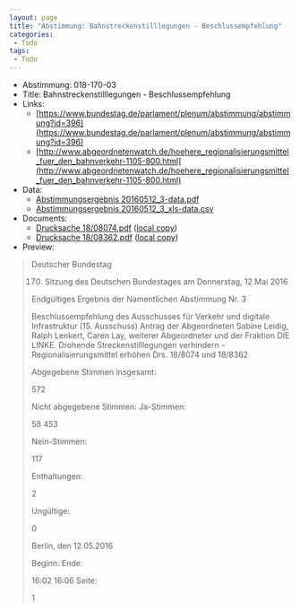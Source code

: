 ```yaml
---
layout: page
title: "Abstimmung: Bahnstreckenstilllegungen - Beschlussempfehlung"
categories:
 - Todo
tags:
 - Todo
---
```


* Abstimmung: 018-170-03
* Title: Bahnstreckenstilllegungen - Beschlussempfehlung
* Links: 
    * [https://www.bundestag.de/parlament/plenum/abstimmung/abstimmung?id=396](https://www.bundestag.de/parlament/plenum/abstimmung/abstimmung?id=396)
    * [http://www.abgeordnetenwatch.de/hoehere_regionalisierungsmittel_fuer_den_bahnverkehr-1105-800.html](http://www.abgeordnetenwatch.de/hoehere_regionalisierungsmittel_fuer_den_bahnverkehr-1105-800.html)
* Data: 
    * [Abstimmungsergebnis 20160512_3-data.pdf](/res/abstimmungsliste/20160512_3-data.pdf)
    * [Abstimmungsergebnis 20160512_3_xls-data.csv](/res/abstimmungsliste/analyses/20160512_3_xls-data.csv)
* Documents: 
    * [Drucksache 18/08074.pdf](http://dip21.bundestag.de/dip21/btd/18/080/1808074.pdf) ([local copy](/res/abstimmungsdaten/018-170-03/1808074.pdf))
    * [Drucksache 18/08362.pdf](http://dip21.bundestag.de/dip21/btd/18/083/1808362.pdf) ([local copy](/res/abstimmungsdaten/018-170-03/1808362.pdf))
* Preview: 
> Deutscher Bundestag
> 
> 170. Sitzung des Deutschen Bundestages
> am Donnerstag, 12.Mai 2016
> 
> Endgültiges Ergebnis der Namentlichen Abstimmung Nr. 3
> 
> Beschlussempfehlung des Ausschusses für Verkehr und digitale Infrastruktur (15.
> Ausschuss)
> Antrag der Abgeordneten Sabine Leidig, Ralph Lenkert, Caren Lay, weiterer Abgeordneter
> und der Fraktion DIE LINKE.
> Drohende Streckenstilllegungen verhindern - Regionalisierungsmittel erhöhen
> Drs. 18/8074 und 18/8362
> 
> Abgegebene Stimmen insgesamt:
> 
> 572
> 
> Nicht abgegebene Stimmen:
> Ja-Stimmen:
> 
> 58
> 453
> 
> Nein-Stimmen:
> 
> 117
> 
> Enthaltungen:
> 
> 2
> 
> Ungültige:
> 
> 0
> 
> Berlin, den 12.05.2016
> 
> Beginn:
> Ende:
> 
> 16:02
> 16:06
> Seite:
> 
> 1
> 
> 
